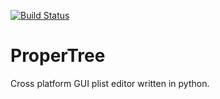 [![Build Status](https://travis-ci.org/corpnewt/ProperTree.svg?branch=master)](https://travis-ci.org/corpnewt/ProperTree)
# ProperTree
Cross platform GUI plist editor written in python.
